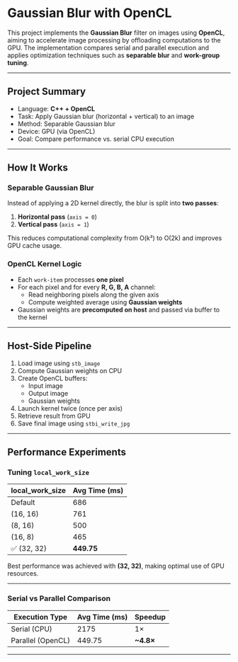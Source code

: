 #  Gaussian Blur with OpenCL

This project implements the **Gaussian Blur** filter on images using **OpenCL**, aiming to accelerate image processing by offloading computations to the GPU. The implementation compares serial and parallel execution and applies optimization techniques such as **separable blur** and **work-group tuning**.

---

##  Project Summary

- Language: **C++ + OpenCL**
- Task: Apply Gaussian blur (horizontal + vertical) to an image
- Method: Separable Gaussian blur
- Device: GPU (via OpenCL)
- Goal: Compare performance vs. serial CPU execution

---

##  How It Works

###  Separable Gaussian Blur

Instead of applying a 2D kernel directly, the blur is split into **two passes**:

1. **Horizontal pass** (`axis = 0`)
2. **Vertical pass** (`axis = 1`)

This reduces computational complexity from O(k²) to O(2k) and improves GPU cache usage.

###  OpenCL Kernel Logic

- Each `work-item` processes **one pixel**
- For each pixel and for every **R, G, B, A** channel:
  - Read neighboring pixels along the given axis
  - Compute weighted average using **Gaussian weights**
- Gaussian weights are **precomputed on host** and passed via buffer to the kernel

---

##  Host-Side Pipeline

1. Load image using `stb_image`
2. Compute Gaussian weights on CPU
3. Create OpenCL buffers:
   - Input image
   - Output image
   - Gaussian weights
4. Launch kernel twice (once per axis)
5. Retrieve result from GPU
6. Save final image using `stbi_write_jpg`

---

## Performance Experiments

### Tuning `local_work_size`

| local_work_size | Avg Time (ms) |
|------------------|---------------|
| Default          | 686           |
| (16, 16)         | 761           |
| (8, 16)          | 500           |
| (16, 8)          | 465           |
| ✅ (32, 32)      | **449.75**     |

Best performance was achieved with **(32, 32)**, making optimal use of GPU resources.

---

### Serial vs Parallel Comparison

| Execution Type       | Avg Time (ms) | Speedup |
|----------------------|---------------|---------|
| Serial (CPU)         | 2175          | 1×      |
| Parallel (OpenCL)    | 449.75        | **~4.8×** |

---
